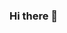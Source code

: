 ### Hi there 👋

<!--
**leviathanaxeislit/leviathanaxeislit** is a ✨ _special_ ✨ repository because its `README.md` (this file) appears on your GitHub profile.
<div align="center">

<a href="https://github.com/leviathanaxeislit/generate">
  
![](https://raw.githubusercontent.com/leviathanaxeislit/generate/master/generated/overview.svg)
![](https://github.com/leviathanaxeislit/generate/blob/master/generated/languages.svg)

</a>

</div>
